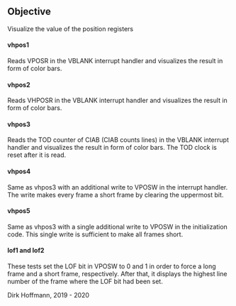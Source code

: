 ## Objective

Visualize the value of the position registers 

#### vhpos1

Reads VPOSR in the VBLANK interrupt handler and visualizes the result in form of color bars. 

#### vhpos2

Reads VHPOSR in the VBLANK interrupt handler and visualizes the result in form of color bars. 

#### vhpos3

Reads the TOD counter of CIAB (CIAB counts lines)  in the VBLANK interrupt handler and visualizes the result in form of color bars. The TOD clock is reset after it is read.

#### vhpos4 

Same as vhpos3 with an additional write to VPOSW in the interrupt handler. The write makes every frame a short frame by clearing the uppermost bit. 

#### vhpos5 

Same as vhpos3 with a single additional write to VPOSW in the initialization code. This single write is sufficient to make all frames short. 

#### lof1 and lof2

These tests set the LOF bit in VPOSW to 0 and 1 in order to force a long frame and a short frame, respectively. After that, it displays the highest line number of the frame where the LOF bit had been set.


Dirk Hoffmann, 2019 - 2020
